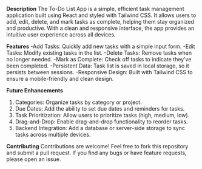 **Description**
The To-Do List App is a simple, efficient task management application built using React and styled with Tailwind CSS. It allows users to add, edit, delete, and mark tasks as complete, helping them stay organized and productive. With a clean and responsive interface, the app provides an intuitive user experience across all devices.

**Features**
-Add Tasks: Quickly add new tasks with a simple input form.
-Edit Tasks: Modify existing tasks in the list.
-Delete Tasks: Remove tasks when no longer needed.
-Mark as Complete: Check off tasks to indicate they’ve been completed.
-Persistent Data: Task list is saved in local storage, so it persists between sessions.
-Responsive Design: Built with Tailwind CSS to ensure a mobile-friendly and clean design.

**Future Enhancements**
1. Categories: Organize tasks by category or project.
2. Due Dates: Add the ability to set due dates and reminders for tasks.
3. Task Prioritization: Allow users to prioritize tasks (high, medium, low).
4. Drag-and-Drop: Enable drag-and-drop functionality to reorder tasks.
5. Backend Integration: Add a database or server-side storage to sync tasks across multiple devices.

**Contributing**
Contributions are welcome! Feel free to fork this repository and submit a pull request. If you find any bugs or have feature requests, please open an issue.
